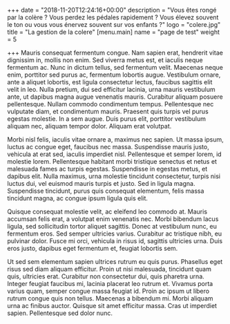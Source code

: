+++
date = "2018-11-20T12:24:16+00:00"
description = "Vous êtes rongé par la colère ? Vous perdez les pédales rapidement ? Vous élevez souvent le ton ou vous vous énervez souvent sur vos enfants ?"
logo = "colere.jpg"
title = "La gestion de la colere"
[menu.main]
name = "page de test"
weight = 5

+++
Mauris consequat fermentum congue. Nam sapien erat, hendrerit vitae dignissim in, mollis non enim. Sed viverra metus est, et iaculis neque fermentum ac. Nunc in dictum tellus, sed fermentum velit. Maecenas neque enim, porttitor sed purus ac, fermentum lobortis augue. Vestibulum ornare, ante a aliquet lobortis, est ligula consectetur lectus, faucibus sagittis elit velit in leo. Nulla pretium, dui sed efficitur lacinia, urna mauris vestibulum ante, ut dapibus magna augue venenatis mauris. Curabitur aliquam posuere pellentesque. Nullam commodo condimentum tempus. Pellentesque nec vulputate diam, et condimentum mauris. Praesent quis turpis vel purus egestas molestie. In a sem augue. Duis purus elit, porttitor vestibulum aliquam nec, aliquam tempor dolor. Aliquam erat volutpat.

Morbi nisl felis, iaculis vitae ornare a, maximus nec sapien. Ut massa ipsum, luctus ac congue eget, faucibus nec massa. Suspendisse mauris justo, vehicula at erat sed, iaculis imperdiet nisl. Pellentesque et semper lorem, id molestie lorem. Pellentesque habitant morbi tristique senectus et netus et malesuada fames ac turpis egestas. Suspendisse in egestas metus, et dapibus elit. Nulla maximus, urna molestie tincidunt consectetur, turpis nisi luctus dui, vel euismod mauris turpis et justo. Sed in ligula magna. Suspendisse tincidunt, purus quis consequat elementum, felis massa tincidunt magna, ac congue ipsum ligula quis elit.

Quisque consequat molestie velit, ac eleifend leo commodo at. Mauris accumsan felis erat, a volutpat enim venenatis nec. Morbi bibendum lacus ligula, sed sollicitudin tortor aliquet sagittis. Donec at vestibulum nunc, eu fermentum eros. Sed semper ultricies varius. Curabitur ac tristique nibh, eu pulvinar dolor. Fusce mi orci, vehicula in risus id, sagittis ultricies urna. Duis eros justo, dapibus eget fermentum et, feugiat lobortis sem.

Ut sed sem elementum sapien ultrices rutrum eu quis purus. Phasellus eget risus sed diam aliquam efficitur. Proin ut nisi malesuada, tincidunt quam quis, ultricies erat. Curabitur non consectetur dui, quis pharetra urna. Integer feugiat faucibus mi, lacinia placerat leo rutrum et. Vivamus porta varius quam, semper congue massa feugiat id. Proin ac ipsum ut libero rutrum congue quis non tellus. Maecenas a bibendum mi. Morbi aliquam urna ac finibus auctor. Quisque sit amet efficitur massa. Cras ut imperdiet sapien. Pellentesque sed dolor nunc.